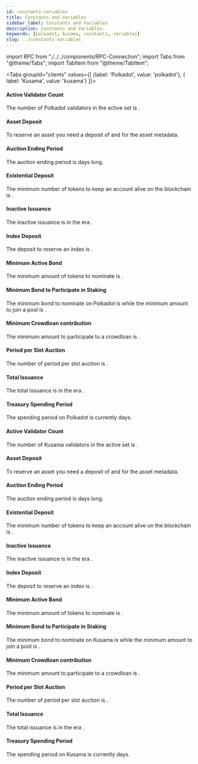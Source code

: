 ```yaml
---
id: constants-variables
title: Constants and Variables
sidebar_label: Constants and Variables
description: Constants and Variables.
keywords: [polkadot, kusama, constants, variables]
slug: ../constants-variables
---
```


import RPC from "./../../components/RPC-Connection"; import Tabs from "@theme/Tabs"; import TabItem
from "@theme/TabItem";

<!-- prettier-ignore-start -->
<Tabs groupId="clients" values={[ {label: 'Polkadot', value: 'polkadot'}, { label: 'Kusama', value:
'kusama'} ]}>

<TabItem value="polkadot">

#### Active Validator Count

The number of Polkadot validators in the active set is <RPC network="polkadot" path="query.staking.validatorCount" defaultValue={297}/>.

#### Asset Deposit

To reserve an asset you need a deposit of <RPC network="statemint" path="consts.assets.assetDeposit" defaultValue={100000000000} filter="humanReadable"/> and <RPC network="statemint" path="consts.assets.metadataDepositBase" defaultValue={668933304} filter="humanReadable"/> for the asset metadata.

#### Auction Ending Period

The auction ending period is <RPC network="polkadot" path="consts.auctions.endingPeriod" defaultValue={72000} filter="blocksToDays"/> days long.

#### Existential Deposit

The minimum number of tokens to keep an account alive on the blockchain is <RPC network="polkadot" path="consts.balances.existentialDeposit" defaultValue={333000000} filter="humanReadable"/>.

#### Inactive Issuance

The inactive issuance is <RPC network="polkadot" path="query.balances.inactiveIssuance" defaultValue="1784854324418488473" filter= "humanReadable"/> in the era <RPC network="polkadot" path="query.staking.currentEra" defaultValue="1200"/>.

#### Index Deposit

The deposit to reserve an index is <RPC network="polkadot" path="consts.indices.deposit" defaultValue={100000000000} filter="humanReadable"/>.

#### Minimum Active Bond

The minimum amount of tokens to nominate is <RPC network="polkadot" path="query.staking.minimumActiveStake" defaultValue={2937000000000} filter="humanReadable"/>.

#### Minimum Bond to Participate in Staking

The minimum bond to nominate on Polkadot is <RPC network="polkadot" path="query.staking.minNominatorBond" defaultValue={2500000000000} filter="humanReadable"/> while the minimum amount to join a pool is <RPC network="polkadot" path="query.nominationPools.minJoinBond" defaultValue={10000000000} filter="humanReadable"/>.

#### Minimum Crowdloan contribution

The minimum amount to participate to a crowdloan is <RPC network="polkadot" path="consts.crowdloan.minContribution" defaultValue={50000000000} filter="humanReadable"/>.

#### Period per Slot Auction

The number of period per slot auction is <RPC network="polkadot" path="consts.auctions.leasePeriodsPerSlot" defaultValue={8}/>.

#### Total Issuance

The total issuance is  <RPC network="polkadot" path="query.balances.totalIssuance" defaultValue="13557639805348170350" filter= "humanReadable"/> in the era <RPC network="polkadot" path="query.staking.currentEra" defaultValue="1200"/>.

#### Treasury Spending Period

The spending period on Polkadot is currently <RPC network="polkadot" path="consts.treasury.spendPeriod" defaultValue={345600} filter="blocksToDays"/> days.


</TabItem>
<TabItem value="kusama">

#### Active Validator Count

The number of Kusama validators in the active set is <RPC network="kusama" path="query.staking.validatorCount" defaultValue={297}/>.

#### Asset Deposit

To reserve an asset you need a deposit of <RPC network="statemine" path="consts.assets.assetDeposit" defaultValue={100000000000} filter="humanReadable"/> and <RPC network="statemine" path="consts.assets.metadataDepositBase" defaultValue={668933304} filter="humanReadable"/> for the asset metadata.

#### Auction Ending Period

The auction ending period is <RPC network="kusama" path="consts.auctions.endingPeriod" defaultValue={72000} filter="blocksToDays"/> days long.

#### Existential Deposit

The minimum number of tokens to keep an account alive on the blockchain is <RPC network="kusama" path="consts.balances.existentialDeposit" defaultValue={333000000} filter="humanReadable"/>.

#### Inactive Issuance

The inactive issuance is <RPC network="kusama" path="query.balances.inactiveIssuance" defaultValue="320302796457002024" filter= "humanReadable"/> in the era <RPC network="kusama" path="query.staking.currentEra" defaultValue="5649"/>.

#### Index Deposit

The deposit to reserve an index is <RPC network="kusama" path="consts.indices.deposit" defaultValue={100000000000} filter="humanReadable"/>.

#### Minimum Active Bond

The minimum amount of tokens to nominate is <RPC network="kusama" path="query.staking.minimumActiveStake" defaultValue={2937000000000} filter="humanReadable"/>.

#### Minimum Bond to Participate in Staking

The minimum bond to nominate on Kusama is <RPC network="kusama" path="query.staking.minNominatorBond" defaultValue={100000000000} filter="humanReadable"/> while the minimum amount to join a pool is <RPC network="kusama" path="query.nominationPools.minJoinBond" defaultValue={1667000000} filter="humanReadable"/>.

#### Minimum Crowdloan contribution

The minimum amount to participate to a crowdloan is <RPC network="kusama" path="consts.crowdloan.minContribution" defaultValue={100000000000} filter="humanReadable"/>.

#### Period per Slot Auction

The number of period per slot auction is <RPC network="kusama" path="consts.auctions.leasePeriodsPerSlot" defaultValue={8}/>.

#### Total Issuance

The total issuance is  <RPC network="kusama" path="query.balances.totalIssuance" defaultValue="14017001595616667835" filter= "humanReadable"/> in the era <RPC network="kusama" path="query.staking.currentEra" defaultValue="5649"/>.

#### Treasury Spending Period

The spending period on Kusama is currently <RPC network="kusama" path="consts.treasury.spendPeriod" defaultValue={86400} filter="blocksToDays"/> days.

</TabItem>

</Tabs>

<!-- prettier-ignore-end -->
